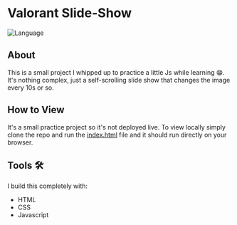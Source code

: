 # Valorant Slide-Show

![Language]( https://img.shields.io/badge/Lang-JavaScript-orange)
<br/>

## About
This is a small project I whipped up to practice a little Js while learning 😁. 
It's nothing complex, just a self-scrolling slide show that changes the image every 10s or so.

## How to View
It's a small practice project so it's not deployed live.
To view locally simply clone the repo and run the [index.html](index.html) file and it should run directly on your browser.

## Tools 🛠
I build this completely with:
- HTML
- CSS
- Javascript



